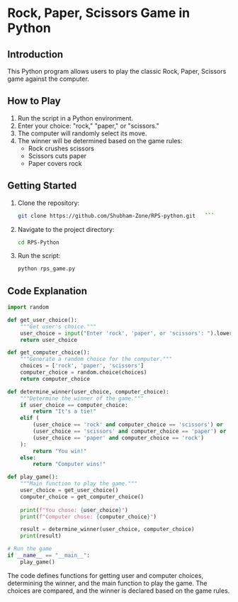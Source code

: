# Rock, Paper, Scissors Game in Python

## Introduction
This Python program allows users to play the classic Rock, Paper, Scissors game against the computer.

## How to Play
1. Run the script in a Python environment.
2. Enter your choice: "rock," "paper," or "scissors."
3. The computer will randomly select its move.
4. The winner will be determined based on the game rules:
   - Rock crushes scissors
   - Scissors cuts paper
   - Paper covers rock

## Getting Started
1. Clone the repository:
   ```bash
   git clone https://github.com/Shubham-Zone/RPS-python.git   ```

2. Navigate to the project directory:
   ```bash
   cd RPS-Python
   ```

3. Run the script:
   ```bash
   python rps_game.py
   ```

## Code Explanation

```python
import random

def get_user_choice():
    """Get user's choice."""
    user_choice = input("Enter 'rock', 'paper', or 'scissors': ").lower()
    return user_choice

def get_computer_choice():
    """Generate a random choice for the computer."""
    choices = ['rock', 'paper', 'scissors']
    computer_choice = random.choice(choices)
    return computer_choice

def determine_winner(user_choice, computer_choice):
    """Determine the winner of the game."""
    if user_choice == computer_choice:
        return "It's a tie!"
    elif (
        (user_choice == 'rock' and computer_choice == 'scissors') or
        (user_choice == 'scissors' and computer_choice == 'paper') or
        (user_choice == 'paper' and computer_choice == 'rock')
    ):
        return "You win!"
    else:
        return "Computer wins!"

def play_game():
    """Main function to play the game."""
    user_choice = get_user_choice()
    computer_choice = get_computer_choice()
    
    print(f"You chose: {user_choice}")
    print(f"Computer chose: {computer_choice}")

    result = determine_winner(user_choice, computer_choice)
    print(result)

# Run the game
if __name__ == "__main__":
    play_game()
```

The code defines functions for getting user and computer choices, determining the winner, and the main function to play the game. The choices are compared, and the winner is declared based on the game rules.

